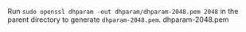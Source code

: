 Run `sudo openssl dhparam -out dhparam/dhparam-2048.pem 2048` in the parent directory to generate `dhparam-2048.pem`.
dhparam-2048.pem
